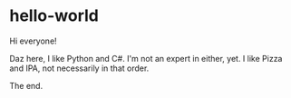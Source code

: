 # hello-world

Hi everyone!

Daz here, I like Python and C#. I'm not an expert in either, yet. 
I like Pizza and IPA, not necessarily in that order.

The end.
